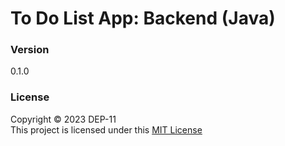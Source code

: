 # To Do List App: Backend (Java)

### Version
0.1.0

### License
Copyright &copy; 2023 DEP-11 <br>
This project is licensed under this [MIT License](License.txt)
